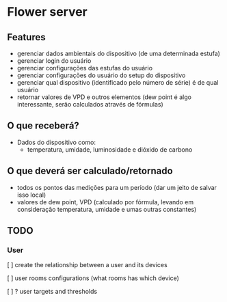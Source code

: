 # Flower server

## Features

-   gerenciar dados ambientais do dispositivo (de uma determinada estufa)
-   gerenciar login do usuário
-   gerenciar configurações das estufas do usuário
-   gerenciar configurações do usuário do setup do dispositivo
-   gerenciar qual dispositivo (identificado pelo número de série) é de qual
    usuário
-   retornar valores de VPD e outros elementos (dew point é algo interessante,
    serão calculados através de fórmulas)

## O que receberá?

-   Dados do dispositivo como:
    -   temperatura, umidade, luminosidade e dióxido de carbono

## O que deverá ser calculado/retornado

-   todos os pontos das medições para um período (dar um jeito de salvar isso local)
-   valores de dew point, VPD (calculado por fórmula, levando em consideração
    temperatura, umidade e umas outras constantes)

## TODO

### User

[ ] create the relationship between a user and its devices

[ ] user rooms configurations (what rooms has which device)

[ ] ? user targets and thresholds
